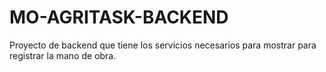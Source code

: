 # MO-AGRITASK-BACKEND

Proyecto de backend que tiene los servicios necesarios para mostrar para registrar la mano de obra.